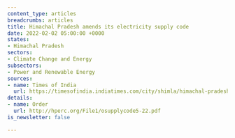 ```yaml
---
content_type: articles
breadcrumbs: articles
title: Himachal Pradesh amends its electricity supply code
date: 2022-02-02 05:00:00 +0000
states:
- Himachal Pradesh
sectors:
- Climate Change and Energy
subsectors:
- Power and Renewable Energy
sources:
- name: Times of India
  url: https://timesofindia.indiatimes.com/city/shimla/himachal-pradesh-simplifies-norms-to-get-new-electricity-connection/articleshow/89194395.cms
details:
- name: Order
  url: http://hperc.org/File1/osupplycode5-22.pdf
is_newsletter: false

---
```

